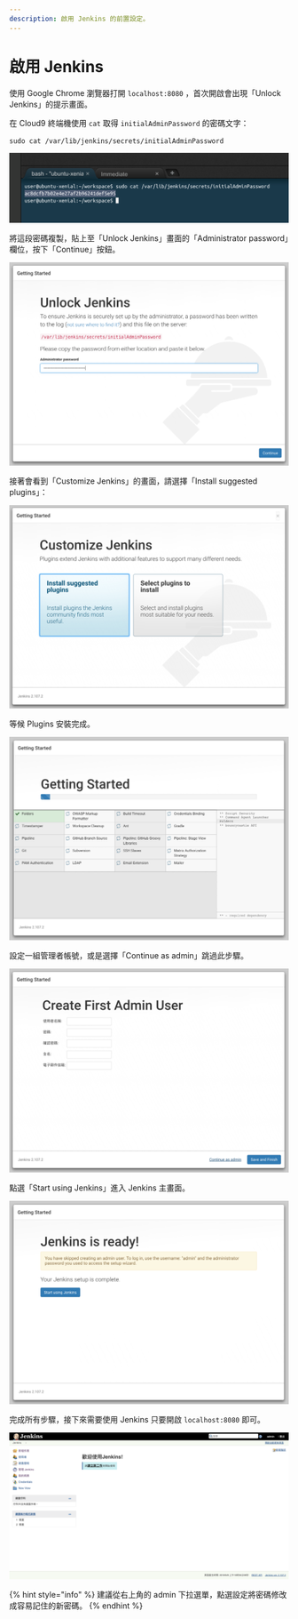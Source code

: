 ```yaml
---
description: 啟用 Jenkins 的前置設定。
---
```


# 啟用 Jenkins

使用 Google Chrome 瀏覽器打開 `localhost:8080` ，首次開啟會出現「Unlock Jenkins」的提示畫面。

在 Cloud9 終端機使用 `cat` 取得 `initialAdminPassword` 的密碼文字：

```text
sudo cat /var/lib/jenkins/secrets/initialAdminPassword
```

![](.gitbook/assets/image%20%2810%29.png)

將這段密碼複製，貼上至「Unlock Jenkins」畫面的「Administrator password」欄位，按下「Continue」按鈕。

![](.gitbook/assets/image%20%2830%29.png)

接著會看到「Customize Jenkins」的畫面，請選擇「Install suggested plugins」：

![](.gitbook/assets/image%20%2840%29.png)

等候 Plugins 安裝完成。

![](.gitbook/assets/image%20%2819%29.png)

設定一組管理者帳號，或是選擇「Continue as admin」跳過此步驟。

![](.gitbook/assets/image%20%2815%29.png)

點選「Start using Jenkins」進入 Jenkins 主畫面。

![](.gitbook/assets/image%20%2865%29.png)

完成所有步驟，接下來需要使用 Jenkins 只要開啟 `localhost:8080` 即可。

![](.gitbook/assets/image%20%2816%29.png)

{% hint style="info" %}
建議從右上角的 admin 下拉選單，點選設定將密碼修改成容易記住的新密碼。
{% endhint %}



